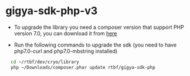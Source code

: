 # gigya-sdk-php-v3

- To upgrade the library you need a composer version that support PHP version 7.0, you can download it from [here](https://getcomposer.org/download/latest-2.2.x/composer.phar)

- Run the following commands to upgrade the sdk (you need to have php7.0-curl and php7.0-mbstring installed)

 ```bash
   cd ~/rtbf/dev/cryo/library
   php ~/Downloads/composer.phar update rtbf/gigya-sdk-php
   ```

